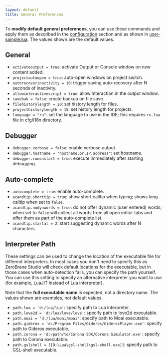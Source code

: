 ```yaml
---
layout: default
title: General Preferences
---
```


To **modify default general preferences**, you can use these commands and apply them
as described in the [configuration](doc-configuration.html) section
and as shown in [user-sample.lua](https://github.com/pkulchenko/ZeroBraneStudio/blob/master/cfg/user-sample.lua).
The values shown are the default values.

## General

- `activateoutput = true`: activate Output or Console window on new content added.
- `projectautoopen = true`: auto-open windows on project switch.
- `autorecoverinactivity = 10`: trigger saving auto-recovery after N seconds of inactivity.
- `allowinteractivescript = true`: allow interaction in the output window.
- `savebak = false`: create backup on file save.
- `filehistorylength = 20`: set history length for files.
- `projecthistorylength = 15`: set history length for projects.
- `language = "ru"`: set the language to use in the IDE; this requires `ru.lua` file in cfg/i18n directory.

## Debugger

- `debugger.verbose = false`: enable verbose output.
- `debugger.hostname = "hostname.or.IP.address"`: set hostname.
- `debugger.runonstart = true`: execute immediately after starting debugging.

## Auto-complete

- `autocomplete = true`: enable auto-complete.
- `acandtip.shorttip = true`: show short calltip when typing; shows long calltip when set to `false`.
- `acandtip.nodynwords = true`: do not offer dynamic (user entered) words;
when set to `false` will collect all words from all open editor tabs and offer them as part of the auto-complete list.
- `acandtip.startat = 2`: start suggesting dynamic words after N characters.

## Interpreter Path

These settings can be used to change the location of the executable file for different interpreters.
In most cases you don't need to specify this as ZeroBrane Studio will check default locations for the executable, but in those cases when auto-detection fails, you can specify the path yourself.
You can use this setting to specify an alternative interpreter you want to use (for example, LuaJIT instead of Lua interpreter).

Note that the **full executable name** is expected, not a directory name. The values shown are examples, not default values.

- `path.lua = 'd:/lua/lua'`: specify path to Lua interpreter.
- `path.love2d = 'd:/lua/love/love'`: specify path to love2d executable.
- `path.moai = 'd:/lua/moai/moai'`: specify path to Moai executable.
- `path.gideros = 'd:/Program Files/Gideros/GiderosPlayer.exe'`: specify path to Gideros executable.
- `path.corona = 'd:/path/to/Corona SDK/Corona Simulator.exe'`: specify path to Corona executable.
- `path.gslshell = [[D:\Lua\gsl-shell\gsl-shell.exe]]`: specify path to GSL-shell executable.
